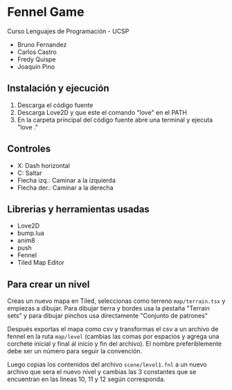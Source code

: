 # Fennel Game

Curso Lenguajes de Programación - UCSP

- Bruno Fernandez
- Carlos Castro
- Fredy Quispe
- Joaquin Pino

## Instalación y ejecución

1. Descarga el código fuente
2. Descarga Love2D y que este el comando "love" en el PATH
3. En la carpeta principal del código fuente abre una terminal y ejecuta "love ."

## Controles

- X: Dash horizontal
- C: Saltar
- Flecha izq.: Caminar a la izquierda
- Flecha der.: Caminar a la derecha

## Librerias y herramientas usadas

- Love2D
- bump.lua
- anim8
- push
- Fennel
- Tiled Map Editor

## Para crear un nivel

Creas un nuevo mapa en Tiled, seleccionas como terreno
`map/terrain.tsx` y empiezas a dibujar. Para dibujar
tierra y bordes usa la pestaña "Terrain sets" y para
dibujar pinchos usa directamente "Conjunto de patrones"

Después exportas el mapa como csv y transformas el csv
a un archivo de fennel en la ruta `map/level` (cambias las comas por espacios y agrega
una corchete inicial y final al inicio y fin del archivo). 
El nombre preferiblemente debe ser un número para seguir la convención.

Luego copias los contenidos del archivo `scene/level1.fnl` a un nuevo
archivo que sera el nuevo nivel y cambias las 3 constantes que se
encuentran en las lineas 10, 11 y 12 según corresponda.
